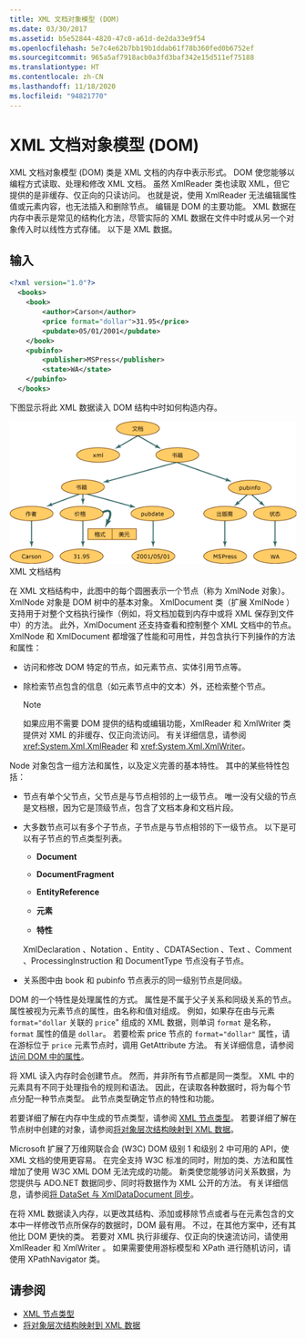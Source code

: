 ```yaml
---
title: XML 文档对象模型 (DOM)
ms.date: 03/30/2017
ms.assetid: b5e52844-4820-47c0-a61d-de2da33e9f54
ms.openlocfilehash: 5e7c4e62b7bb19b1ddab61f78b360fed0b6752ef
ms.sourcegitcommit: 965a5af7918acb0a3fd3baf342e15d511ef75188
ms.translationtype: HT
ms.contentlocale: zh-CN
ms.lasthandoff: 11/18/2020
ms.locfileid: "94821770"
---
```

# <a name="xml-document-object-model-dom"></a>XML 文档对象模型 (DOM)

XML 文档对象模型 (DOM) 类是 XML 文档的内存中表示形式。 DOM 使您能够以编程方式读取、处理和修改 XML 文档。 虽然 XmlReader  类也读取 XML，但它提供的是非缓存、仅正向的只读访问。 也就是说，使用 XmlReader  无法编辑属性值或元素内容，也无法插入和删除节点。 编辑是 DOM 的主要功能。 XML 数据在内存中表示是常见的结构化方法，尽管实际的 XML 数据在文件中时或从另一个对象传入时以线性方式存储。 以下是 XML 数据。

## <a name="input"></a>输入

```xml
<?xml version="1.0"?>
  <books>
    <book>
        <author>Carson</author>
        <price format="dollar">31.95</price>
        <pubdate>05/01/2001</pubdate>
    </book>
    <pubinfo>
        <publisher>MSPress</publisher>
        <state>WA</state>
    </pubinfo>
  </books>
```

下图显示将此 XML 数据读入 DOM 结构中时如何构造内存。

![XML 文档结构](media/xml-to-domtree.gif "XML_To_DOMTree") XML 文档结构

在 XML 文档结构中，此图中的每个圆圈表示一个节点（称为 XmlNode  对象）。 XmlNode  对象是 DOM 树中的基本对象。 XmlDocument  类（扩展 XmlNode  ）支持用于对整个文档执行操作（例如，将文档加载到内存中或将 XML 保存到文件中）的方法。 此外，XmlDocument  还支持查看和控制整个 XML 文档中的节点。 XmlNode  和 XmlDocument  都增强了性能和可用性，并包含执行下列操作的方法和属性：

- 访问和修改 DOM 特定的节点，如元素节点、实体引用节点等。

- 除检索节点包含的信息（如元素节点中的文本）外，还检索整个节点。

  > [!NOTE]
  > 如果应用不需要 DOM 提供的结构或编辑功能，XmlReader  和 XmlWriter  类提供对 XML 的非缓存、仅正向流访问。 有关详细信息，请参阅 <xref:System.Xml.XmlReader> 和 <xref:System.Xml.XmlWriter>。

Node  对象包含一组方法和属性，以及定义完善的基本特性。 其中的某些特性包括：

- 节点有单个父节点，父节点是与节点相邻的上一级节点。 唯一没有父级的节点是文档根，因为它是顶级节点，包含了文档本身和文档片段。

- 大多数节点可以有多个子节点，子节点是与节点相邻的下一级节点。 以下是可以有子节点的节点类型列表。

  - **Document**

  - **DocumentFragment**

  - **EntityReference**

  - **元素**

  - **特性**

  XmlDeclaration  、Notation  、Entity  、CDATASection  、Text  、Comment  、ProcessingInstruction  和 DocumentType  节点没有子节点。

- 关系图中由 book  和 pubinfo  节点表示的同一级别节点是同级。

DOM 的一个特性是处理属性的方式。 属性是不属于父子关系和同级关系的节点。 属性被视为元素节点的属性，由名称和值对组成。 例如，如果存在由与元素 `format="dollar` 关联的 `price`" 组成的 XML 数据，则单词 `format` 是名称，`format` 属性的值是 `dollar`。 若要检索 price  节点的 `format="dollar"` 属性，请在游标位于 `price` 元素节点时，调用 GetAttribute  方法。 有关详细信息，请参阅[访问 DOM 中的属性](accessing-attributes-in-the-dom.md)。

将 XML 读入内存时会创建节点。 然而，并非所有节点都是同一类型。 XML 中的元素具有不同于处理指令的规则和语法。 因此，在读取各种数据时，将为每个节点分配一种节点类型。 此节点类型确定节点的特性和功能。

若要详细了解在内存中生成的节点类型，请参阅 [XML 节点类型](types-of-xml-nodes.md)。 若要详细了解在节点树中创建的对象，请参阅[将对象层次结构映射到 XML 数据](mapping-the-object-hierarchy-to-xml-data.md)。

Microsoft 扩展了万维网联合会 (W3C) DOM 级别 1 和级别 2 中可用的 API，使 XML 文档的使用更容易。 在完全支持 W3C 标准的同时，附加的类、方法和属性增加了使用 W3C XML DOM 无法完成的功能。 新类使您能够访问关系数据，为您提供与 ADO.NET 数据同步、同时将数据作为 XML 公开的方法。 有关详细信息，请参阅[将 DataSet 与 XmlDataDocument 同步](../../../framework/data/adonet/dataset-datatable-dataview/dataset-and-xmldatadocument-synchronization.md)。

在将 XML 数据读入内存，以更改其结构、添加或移除节点或者与在元素包含的文本中一样修改节点所保存的数据时，DOM 最有用。 不过，在其他方案中，还有其他比 DOM 更快的类。 若要对 XML 执行非缓存、仅正向的快速流访问，请使用 XmlReader  和 XmlWriter  。 如果需要使用游标模型和 XPath  进行随机访问，请使用 XPathNavigator  类。

## <a name="see-also"></a>请参阅

- [XML 节点类型](types-of-xml-nodes.md)
- [将对象层次结构映射到 XML 数据](mapping-the-object-hierarchy-to-xml-data.md)
